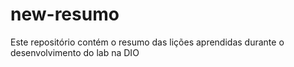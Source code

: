 # new-resumo
Este repositório contém o resumo das lições aprendidas durante o desenvolvimento do lab na DIO

